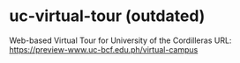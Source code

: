 # uc-virtual-tour (outdated)
Web-based Virtual Tour for University of the Cordilleras
URL: https://preview-www.uc-bcf.edu.ph/virtual-campus
